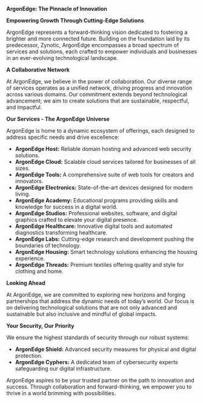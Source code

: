 **ArgonEdge: The Pinnacle of Innovation**

**Empowering Growth Through Cutting-Edge Solutions**

ArgonEdge represents a forward-thinking vision dedicated to fostering a brighter and more connected future. Building on the foundation laid by its predecessor, Zynotic, ArgonEdge encompasses a broad spectrum of services and solutions, each crafted to empower individuals and businesses in an ever-evolving technological landscape.

**A Collaborative Network**

At ArgonEdge, we believe in the power of collaboration. Our diverse range of services operates as a unified network, driving progress and innovation across various domains. Our commitment extends beyond technological advancement; we aim to create solutions that are sustainable, respectful, and impactful.

**Our Services - The ArgonEdge Universe**

ArgonEdge is home to a dynamic ecosystem of offerings, each designed to address specific needs and drive excellence:

- **ArgonEdge Host:** Reliable domain hosting and advanced web security solutions.
- **ArgonEdge Cloud:** Scalable cloud services tailored for businesses of all sizes.
- **ArgonEdge Tools:** A comprehensive suite of web tools for creators and innovators.
- **ArgonEdge Electronics:** State-of-the-art devices designed for modern living.
- **ArgonEdge Academy:** Educational programs providing skills and knowledge for success in a digital world.
- **ArgonEdge Studios:** Professional websites, software, and digital graphics crafted to elevate your digital presence.
- **ArgonEdge Healthcare:** Innovative digital tools and automated diagnostics transforming healthcare.
- **ArgonEdge Labs:** Cutting-edge research and development pushing the boundaries of technology.
- **ArgonEdge Housing:** Smart technology solutions enhancing the housing experience.
- **ArgonEdge Threads:** Premium textiles offering quality and style for clothing and home.

**Looking Ahead**

At ArgonEdge, we are committed to exploring new horizons and forging partnerships that address the dynamic needs of today’s world. Our focus is on delivering technological solutions that are not only advanced and sustainable but also inclusive and mindful of global impacts.

**Your Security, Our Priority**

We ensure the highest standards of security through our robust systems:

- **ArgonEdge Shield:** Advanced security measures for physical and digital protection.
- **ArgonEdge Cyphers:** A dedicated team of cybersecurity experts safeguarding our digital infrastructure.

ArgonEdge aspires to be your trusted partner on the path to innovation and success. Through collaboration and forward-thinking, we empower you to thrive in a world brimming with possibilities.
